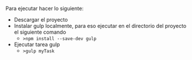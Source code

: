 Para ejecutar hacer lo siguiente:
* Descargar el proyecto
* Instalar gulp localmente, para eso ejecutar en el directorio del proyecto el siguiente comando
  * `>npm install --save-dev gulp`
* Ejecutar tarea gulp
  * `>gulp myTask`

